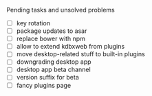 Pending tasks and unsolved problems
- [ ] key rotation
- [ ] package updates to asar
- [ ] replace bower with npm
- [ ] allow to extend kdbxweb from plugins
- [ ] move desktop-related stuff to built-in plugins
- [ ] downgrading desktop app
- [ ] desktop app beta channel
- [ ] version suffix for beta
- [ ] fancy plugins page